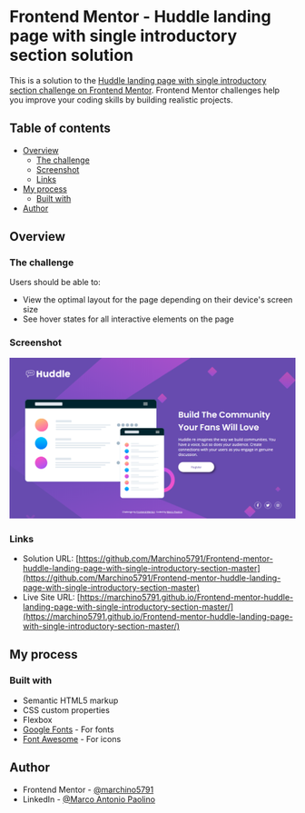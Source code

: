 # Frontend Mentor - Huddle landing page with single introductory section solution

This is a solution to the [Huddle landing page with single introductory section challenge on Frontend Mentor](https://www.frontendmentor.io/challenges/huddle-landing-page-with-a-single-introductory-section-B_2Wvxgi0). Frontend Mentor challenges help you improve your coding skills by building realistic projects. 

## Table of contents

- [Overview](#overview)
  - [The challenge](#the-challenge)
  - [Screenshot](#screenshot)
  - [Links](#links)
- [My process](#my-process)
  - [Built with](#built-with)
- [Author](#author)

## Overview

### The challenge

Users should be able to:

- View the optimal layout for the page depending on their device's screen size
- See hover states for all interactive elements on the page

### Screenshot

![Huddle landing page with single introductory section screenshot](https://github.com/Marchino5791/Frontend-mentor-huddle-landing-page-with-single-introductory-section-master/blob/main/Screenshot%202023-01-06%2019.50.37.png)

### Links

- Solution URL: [https://github.com/Marchino5791/Frontend-mentor-huddle-landing-page-with-single-introductory-section-master](https://github.com/Marchino5791/Frontend-mentor-huddle-landing-page-with-single-introductory-section-master)
- Live Site URL: [https://marchino5791.github.io/Frontend-mentor-huddle-landing-page-with-single-introductory-section-master/](https://marchino5791.github.io/Frontend-mentor-huddle-landing-page-with-single-introductory-section-master/)

## My process

### Built with

- Semantic HTML5 markup
- CSS custom properties
- Flexbox
- [Google Fonts](https://fonts.google.com) - For fonts
- [Font Awesome](https://fontawesome.com/) - For icons

## Author

- Frontend Mentor - [@marchino5791](https://www.frontendmentor.io/profile/marchino5791)
- LinkedIn - [@Marco Antonio Paolino](https://www.linkedin.com/in/marco-paolino/)
